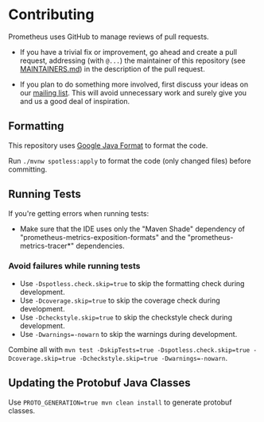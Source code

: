 # Contributing

Prometheus uses GitHub to manage reviews of pull requests.

* If you have a trivial fix or improvement, go ahead and create a pull request,
  addressing (with `@...`) the maintainer of this repository (see
  [MAINTAINERS.md](MAINTAINERS.md)) in the description of the pull request.

* If you plan to do something more involved, first discuss your ideas
  on our [mailing list](https://groups.google.com/forum/?fromgroups#!forum/prometheus-developers).
  This will avoid unnecessary work and surely give you and us a good deal
  of inspiration.

## Formatting

This repository uses [Google Java Format](https://github.com/google/google-java-format) to format the code.

Run `./mvnw spotless:apply` to format the code (only changed files) before committing.

## Running Tests

If you're getting errors when running tests:

- Make sure that the IDE uses only the "Maven Shade" dependency of "prometheus-metrics-exposition-formats" and the "prometheus-metrics-tracer*" dependencies.

### Avoid failures while running tests

- Use `-Dspotless.check.skip=true` to skip the formatting check during development.
- Use `-Dcoverage.skip=true` to skip the coverage check during development.
- Use `-Dcheckstyle.skip=true` to skip the checkstyle check during development.
- Use `-Dwarnings=-nowarn` to skip the warnings during development.

Combine all with `mvn test -DskipTests=true -Dspotless.check.skip=true -Dcoverage.skip=true -Dcheckstyle.skip=true -Dwarnings=-nowarn`.

## Updating the Protobuf Java Classes

Use `PROTO_GENERATION=true mvn clean install` to generate protobuf classes.
